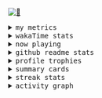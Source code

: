 [![🐙](https://hits.seeyoufarm.com/api/count/incr/badge.svg?url=https%3A%2F%2Fgithub.com%2Fktnkk%2Fhit-counter&count_bg=%23070707&title_bg=%23070707&icon=&icon_color=%23E7E7E7&title=visitors&edge_flat=true)](https://hits.seeyoufarm.com)

<details>
  <summary> <samp>my metrics</samp></summary>
  
  <br>
  
 ![🐳](https://github.com/kkhys/kkhys/blob/main/github-metrics.svg)
  
  ***
</details>

<details>
  <summary> <samp>wakaTime stats</samp></summary>
  
  <br>
  
<!--START_SECTION:waka-->
![Code Time](http://img.shields.io/badge/Code%20Time-5%2C283%20hrs%2012%20mins-blue)

**🐱 My GitHub Data** 

> 📦 5.2 MB Used in GitHub's Storage 
 > 
> 🏆 2,801 Contributions in the Year 2024
 > 
> 💼 Opted to Hire
 > 
> 📜 9 Public Repositories 
 > 
> 🔑 23 Private Repositories 
 > 
**I'm a Night 🦉** 

```text
🌞 Morning                12486 commits       ███████░░░░░░░░░░░░░░░░░░   28.12 % 
🌆 Daytime                8889 commits        █████░░░░░░░░░░░░░░░░░░░░   20.02 % 
🌃 Evening                19976 commits       ███████████░░░░░░░░░░░░░░   45.00 % 
🌙 Night                  3044 commits        ██░░░░░░░░░░░░░░░░░░░░░░░   06.86 % 
```
📅 **I'm Most Productive on Sunday** 

```text
Monday                   4910 commits        ███░░░░░░░░░░░░░░░░░░░░░░   11.06 % 
Tuesday                  5969 commits        ███░░░░░░░░░░░░░░░░░░░░░░   13.45 % 
Wednesday                6160 commits        ███░░░░░░░░░░░░░░░░░░░░░░   13.88 % 
Thursday                 6266 commits        ████░░░░░░░░░░░░░░░░░░░░░   14.11 % 
Friday                   6450 commits        ████░░░░░░░░░░░░░░░░░░░░░   14.53 % 
Saturday                 6800 commits        ████░░░░░░░░░░░░░░░░░░░░░   15.32 % 
Sunday                   7840 commits        ████░░░░░░░░░░░░░░░░░░░░░   17.66 % 
```


📊 **This Week I Spent My Time On** 

```text
🕑︎ Time Zone: Asia/Tokyo

💬 Programming Languages: 
Other                    50 hrs 34 mins      ████████████████░░░░░░░░░   64.29 % 
Java                     19 hrs 34 mins      ██████░░░░░░░░░░░░░░░░░░░   24.88 % 
HTML                     2 hrs 6 mins        █░░░░░░░░░░░░░░░░░░░░░░░░   02.67 % 
TypeScript               2 hrs               █░░░░░░░░░░░░░░░░░░░░░░░░   02.56 % 
Play2                    1 hr 26 mins        ░░░░░░░░░░░░░░░░░░░░░░░░░   01.83 % 

🔥 Editors: 
Chrome                   57 hrs 45 mins      ██████████████████░░░░░░░   73.43 % 
IntelliJ IDEA            20 hrs 37 mins      ███████░░░░░░░░░░░░░░░░░░   26.23 % 
DataGrip                 16 mins             ░░░░░░░░░░░░░░░░░░░░░░░░░   00.35 % 

💻 Operating System: 
Mac                      78 hrs 40 mins      █████████████████████████   100.00 % 
```


 Last Updated on 2024/12/09 18:52:56 UTC
<!--END_SECTION:waka-->
  
  ***
</details>


<details>
  <summary> <samp>now playing</samp></summary>
  
  <br>
 
 [![🐟](https://spotify-github-profile.vercel.app/api/view?uid=31ryofms4dnv7mrohhepo4c4zgqu&cover_image=true&theme=default&show_offline=false&background_color=121212&bar_color=53b14f&bar_color_cover=false)](https://open.spotify.com/user/31ryofms4dnv7mrohhepo4c4zgqu)
  
  ***
</details>

<details>
  <summary> <samp>github readme stats</samp></summary>
  
  <br>
  
 <p align="left"> 
  <img alt="🐠" src="https://github-readme-stats.vercel.app/api?username=kkhys&count_private=true&show_icons=true&theme=dark&include_all_commits=true" />
  <img alt="🐟" src="https://github-readme-stats.vercel.app/api/top-langs/?username=kkhys&layout=compact&theme=dark&langs_count=10&hide=HTML,CSS,SCSS" />
</p>
  
  ***
</details>

<details>
  <summary> <samp>profile trophies</samp></summary>
  
  <br>
  
  [![🐬](https://github-profile-trophy.vercel.app/?username=kkhys&rank=SECRET,SSS,SS,S,AAA,AA,A&theme=darkhub&row=1&margin-w=10&no-bg=true)](https://github.com/ryo-ma/github-profile-trophy)
  
  ***
</details>

<details>
  <summary> <samp>summary cards</samp></summary>
  
  <br>
  
  ![🐋](https://github-profile-summary-cards.vercel.app/api/cards/profile-details?username=kkhys&theme=github_dark)
  ![🦑](https://github-profile-summary-cards.vercel.app/api/cards/repos-per-language?username=kkhys&theme=github_dark)
  ![🦭](https://github-profile-summary-cards.vercel.app/api/cards/most-commit-language?username=kkhys&theme=github_dark)
  ![🦀](https://github-profile-summary-cards.vercel.app/api/cards/stats?username=kkhys&theme=github_dark)
  ![🦈](https://github-profile-summary-cards.vercel.app/api/cards/productive-time?username=kkhys&theme=github_dark)
  
  ***
</details>

<details>
  <summary> <samp>streak stats</samp></summary>
  
  <br>
  
  [![🐠](http://github-readme-streak-stats.herokuapp.com?user=kkhys&theme=dark)](https://git.io/streak-stats)
  
  ***
</details>

<details>
  <summary> <samp>activity graph</samp></summary>
  
  <br>
  
  [![🐡](https://github-readme-activity-graph.vercel.app/graph?username=kkhys&theme=xcode)](https://github.com/ashutosh00710/github-readme-activity-graph)
  
  ***
</details>
